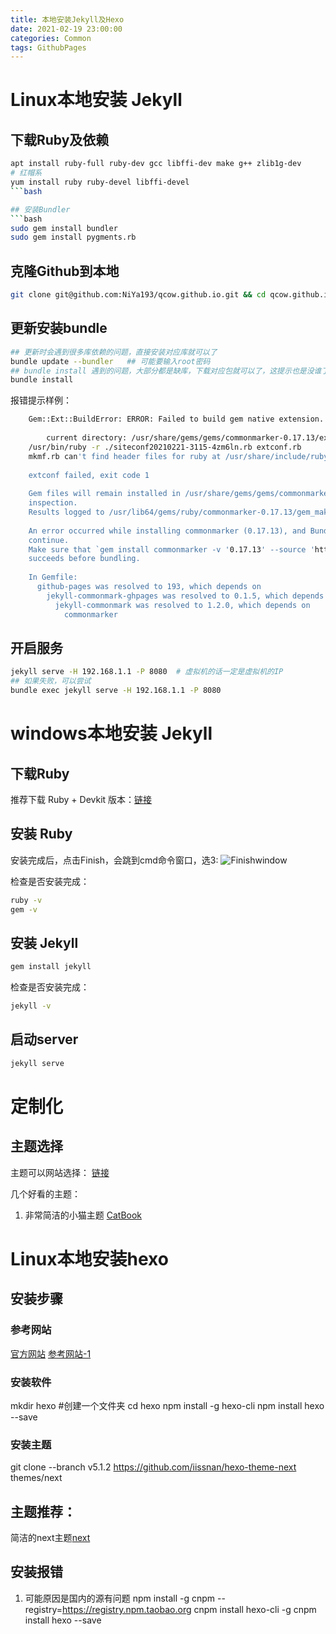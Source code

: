 ```yaml
---
title: 本地安装Jekyll及Hexo
date: 2021-02-19 23:00:00
categories: Common
tags: GithubPages
---
```



# Linux本地安装 Jekyll

## 下载Ruby及依赖
```bash
apt install ruby-full ruby-dev gcc libffi-dev make g++ zlib1g-dev
# 红帽系
yum install ruby ruby-devel libffi-devel
```bash

## 安装Bundler
```bash
sudo gem install bundler
sudo gem install pygments.rb
```

<!-- more -->

## 克隆Github到本地
```bash
git clone git@github.com:NiYa193/qcow.github.io.git && cd qcow.github.io.git
```

## 更新安装bundle
```bash
## 更新时会遇到很多库依赖的问题，直接安装对应库就可以了
bundle update --bundler   ## 可能要输入root密码
## bundle install 遇到的问题，大部分都是缺库，下载对应包就可以了，这提示也是没谁了
bundle install
```
报错提示样例：
```bash
    Gem::Ext::BuildError: ERROR: Failed to build gem native extension.
    
        current directory: /usr/share/gems/gems/commonmarker-0.17.13/ext/commonmarker
    /usr/bin/ruby -r ./siteconf20210221-3115-4zm6ln.rb extconf.rb
    mkmf.rb can't find header files for ruby at /usr/share/include/ruby.h
    
    extconf failed, exit code 1
    
    Gem files will remain installed in /usr/share/gems/gems/commonmarker-0.17.13 for
    inspection.
    Results logged to /usr/lib64/gems/ruby/commonmarker-0.17.13/gem_make.out
    
    An error occurred while installing commonmarker (0.17.13), and Bundler cannot
    continue.
    Make sure that `gem install commonmarker -v '0.17.13' --source 'https://rubygems.org/'`
    succeeds before bundling.
    
    In Gemfile:
      github-pages was resolved to 193, which depends on
        jekyll-commonmark-ghpages was resolved to 0.1.5, which depends on
          jekyll-commonmark was resolved to 1.2.0, which depends on
            commonmarker                                                  
```


## 开启服务
```bash
jekyll serve -H 192.168.1.1 -P 8080  # 虚拟机的话一定是虚拟机的IP
## 如果失败，可以尝试
bundle exec jekyll serve -H 192.168.1.1 -P 8080
```



# windows本地安装 Jekyll

## 下载Ruby
推荐下载 Ruby + Devkit 版本：[链接](https://rubyinstaller.org/downloads/) 

## 安装 Ruby
安装完成后，点击Finish，会跳到cmd命令窗口，选3:
![Finishwindow](https://qcow.github.io/_images/Common/GithubPages/2021-02-19-InstallJekyllAndHexo-1-Finish.png)

检查是否安装完成：
```bash
ruby -v
gem -v
```

## 安装 Jekyll
```bash
gem install jekyll
```

检查是否安装完成：
```bash
jekyll -v
```

## 启动server
```bash
jekyll serve 
```

# 定制化
## 主题选择
主题可以网站选择： [链接](http://jekyllthemes.org)

几个好看的主题：
1. 非常简洁的小猫主题
[CatBook](http://jekyllthemes.org/themes/CATbook/)


# Linux本地安装hexo
## 安装步骤
### 参考网站
[官方网站](https://hexo.io/docs/server.html)
[参考网站-1](https://ezlippi.com/blog/2016/02/jekyll-to-hexo.html)

### 安装软件
mkdir hexo  #创建一个文件夹
cd hexo
npm install -g hexo-cli
npm install hexo --save

### 安装主题
git clone --branch v5.1.2 https://github.com/iissnan/hexo-theme-next themes/next



## 主题推荐：
简洁的next主题[next](https://github.com/iissnan/hexo-theme-next)


## 安装报错
1. 可能原因是国内的源有问题
npm install -g cnpm --registry=https://registry.npm.taobao.org
cnpm install hexo-cli -g
cnpm install hexo --save


